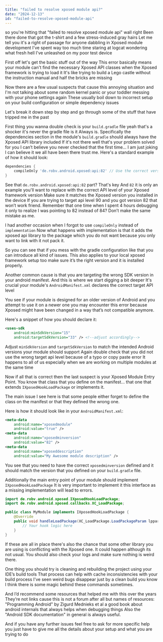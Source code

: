 ```yaml
---
title: "failed to resolve xposed module api?"
date: "2024-12-13"
id: "failed-to-resolve-xposed-module-api"
---
```


 so you're hitting that "failed to resolve xposed module api" wall right Been there done that got the t-shirt and a few stress-induced gray hairs Let me tell you it's a right of passage for anyone dabbling in Xposed module development I've spent way too much time staring at logcat wondering what fresh hell I've unleashed on my poor test device

First off let's get the basic stuff out of the way This error basically means your module can't find the necessary Xposed API classes when the Xposed framework is trying to load it It's like trying to build a Lego castle without the instruction manual and half the bricks are missing

Now there are a few usual suspects that cause this annoying situation and I'm not talking about some random kernel panic or your toddler messing with your phone settings again These usually boil down to incorrect setup on your build configuration or simple dependency issues

Let's break it down step by step and go through some of the stuff that have tripped me in the past

First thing you wanna double check is your `build.gradle` file yeah that's a shocker it's never the gradle file is it Always is. Specifically the dependencies section in the module's `build.gradle` should always have the Xposed API library included If it's not there well that's your problem solved for you I can’t believe you never checked that the first time… I am just joking I can believe it we all have been there trust me. Here's a standard example of how it should look:

```gradle
dependencies {
    compileOnly 'de.robv.android.xposed:api:82' // Use the correct version of API
}
```

See that `de.robv.android.xposed:api:82` part? That's key And `82` it is only an example you'll want to replace with the correct API level of your Xposed framework version Make sure it matches the Xposed version you installed in the device If you are trying to target api level 90 and you got version 82 that won’t work friend. Remember that one time when I spent 4 hours debugging it only to realize I was pointing to 82 instead of 84? Don’t make the same mistake as me.

I had another occasion when I forgot to use `compileOnly` instead of `implementation` Now what happens with implementation is that it adds the xposed api library to the package which you do not want because you only want to link with it not pack it.

So you can see that if you mess with the gradle configuration like that you can introduce all kind of issues. This also applies to your local xposed framework setup too make sure it’s the right version and it is installed properly.

Another common cause is that you are targeting the wrong SDK version in your android manifest. And this is where we start digging a bit deeper It's crucial your module's `AndroidManifest.xml` declares the correct target API level

You see if your module is designed for an older version of Android and you attempt to use it on a newer one you may encounter this error because Xposed might have been changed in a way that’s not compatible anymore.

Here's a snippet of how you should declare it:

```xml
<uses-sdk
    android:minSdkVersion="15"
    android:targetSdkVersion="33" /> <!--adjust accordingly-->
```

Adjust `minSdkVersion` and `targetSdkVersion` to match the intended Android versions your module should support Again double check that you did not use the wrong target api level because of a typo or copy paste error It happens to all of us especially when we are working on multiple modules at the same time

Now if all that is correct then the last suspect is your Xposed Module Entry Point. You know that class that you define on the manifest… that one that extends `IXposedHookLoadPackage` or implements it.

The main issue I see here is that some people either forget to define the class on the manifest or that they defined the wrong one.

Here is how it should look like in your `AndroidManifest.xml`:

```xml
<meta-data
    android:name="xposedmodule"
    android:value="true" />
<meta-data
    android:name="xposedminversion"
    android:value="82" />
<meta-data
    android:name="xposeddescription"
    android:value="My Awesome module description" />
```

You see that you need to have the correct `xposedminversion` defined and it should match the version that you defined on your `build.gradle` file.

Additionally the main entry point of your module should implement `IXposedHookLoadPackage` It is very important to implement it this interface as a missing implementation will lead to errors.

```java
import de.robv.android.xposed.IXposedHookLoadPackage;
import de.robv.android.xposed.callbacks.XC_LoadPackage;

public class MyModule implements IXposedHookLoadPackage {
    @Override
    public void handleLoadPackage(XC_LoadPackage.LoadPackageParam lpparam) throws Throwable {
        // Your hook logic here
    }
}
```

If these are all in place there's also the chance that some other library you are using is conflicting with the Xposed one. It could happen although its not usual. You should also check your logs and make sure nothing is weird there.

One thing you should try is cleaning and rebuilding the project using your IDE’s build tools That process can help with cache inconsistencies with your build process I've seen weird bugs disappear just by a clean build you know I think there is some magic behind these commands sometimes.

And I’d recommend some resources that helped me with this over the years They’re not links cause this is not a forum after all but names of resources:
"Programming Android" by Zigurd Mednieks et al a good book about android internals that always helps when debugging things
Also the "Android SDK documentation" in general is always useful.

And if you have any further issues feel free to ask for more specific help you just have to give me all the details about your setup and what you are trying to do
